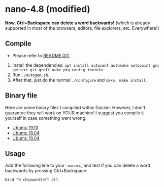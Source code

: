 # nano-4.8 (modified)
**Now, Ctrl+Backspace can delete a word backwards!** (which is already supported in most of the browsers, editors, file explorers, etc. Everywhere!)

## Compile

- Please refer to [README.GIT](/README.GIT).
1. Install the dependencies: `apt install autoconf automake autopoint gcc gettext git groff make pkg-config texinfo`
2. Run `./autogen.sh`.
3. After that, just do the normal `./configure` and `make; make install`.

## Binary file

Here are some binary files I compiled within Docker. However, I don't guarantee they will work on YOUR machine! I suggest you compile it yourself in case something went wrong.

- [Ubuntu 19.10](/bin/ubuntu_19.10)
- [Ubuntu 18.04](/bin/ubuntu_18.04)
- [Ubuntu 16.04](/bin/ubuntu_16.04)

## Usage

Add the following line to your `.nanorc`, and test if you can delete a word backwards by pressing Ctrl+Backspace:

```nanorc
bind ^H chopwordleft all
```
